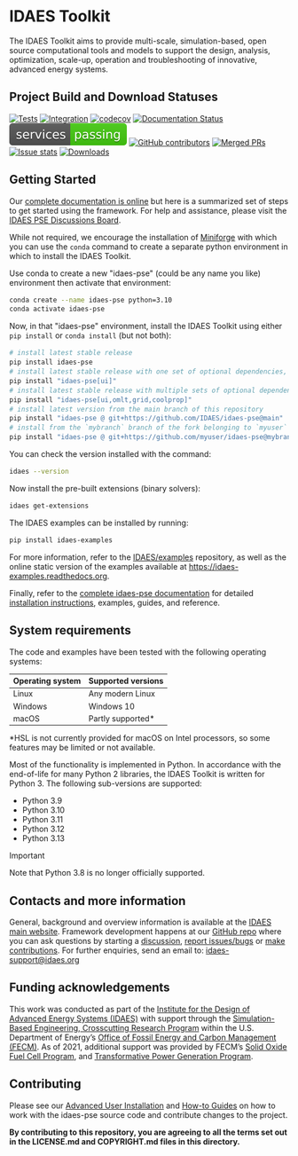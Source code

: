 # IDAES Toolkit

The IDAES Toolkit aims to provide multi-scale, simulation-based, open source
computational tools and models to support the design, analysis, optimization,
scale-up, operation and troubleshooting of innovative, advanced energy systems.

<!-- BEGIN Status badges -->
## Project Build and Download Statuses
[![Tests](https://github.com/IDAES/idaes-pse/actions/workflows/core.yml/badge.svg)](https://github.com/IDAES/idaes-pse/actions/workflows/core.yml)
[![Integration](https://github.com/IDAES/idaes-pse/actions/workflows/integration.yml/badge.svg)](https://github.com/IDAES/idaes-pse/actions/workflows/integration.yml)
[![codecov](https://codecov.io/gh/IDAES/idaes-pse/branch/main/graph/badge.svg?token=1lNQNbSB29)](https://codecov.io/gh/IDAES/idaes-pse)
[![Documentation Status](https://readthedocs.org/projects/idaes-pse/badge/?version=latest)](https://idaes-pse.readthedocs.io/en/latest/?badge=latest)
[![Services](https://github.com/Pyomo/jenkins-status/blob/main/idaes_services.svg)](https://pyomo-jenkins.sandia.gov/)
[![GitHub contributors](https://img.shields.io/github/contributors/IDAES/idaes-pse.svg)](https://github.com/IDAES/idaes-pse/graphs/contributors)
[![Merged PRs](https://img.shields.io/github/issues-pr-closed-raw/IDAES/idaes-pse.svg?label=merged+PRs)](https://github.com/IDAES/idaes-pse/pulls?q=is:pr+is:merged)
[![Issue stats](http://isitmaintained.com/badge/resolution/IDAES/idaes-pse.svg)](http://isitmaintained.com/project/IDAES/idaes-pse)
[![Downloads](https://static.pepy.tech/badge/idaes-pse)](https://pepy.tech/project/idaes-pse)
<!-- END Status badges -->

## Getting Started

Our [complete documentation is online](https://idaes-pse.readthedocs.io/en/stable/) but here is a summarized set of steps to get started using the framework. For help and assistance, please visit the [IDAES PSE Discussions Board](https://github.com/IDAES/idaes-pse/discussions).

While not required, we encourage the installation of [Miniforge](https://conda-forge.org/miniforge/) with which you can use the `conda` command to create a separate python environment in which to install the IDAES Toolkit.

Use conda to create a new "idaes-pse" (could be any name you like) environment then activate that environment:
```bash
conda create --name idaes-pse python=3.10
conda activate idaes-pse
```

Now, in that "idaes-pse" environment, install the IDAES Toolkit using either `pip install` or `conda install` (but not both):

```bash
# install latest stable release
pip install idaes-pse
# install latest stable release with one set of optional dependencies, e.g. `ui` for the user interface
pip install "idaes-pse[ui]"
# install latest stable release with multiple sets of optional dependencies
pip install "idaes-pse[ui,omlt,grid,coolprop]"
# install latest version from the main branch of this repository
pip install "idaes-pse @ git+https://github.com/IDAES/idaes-pse@main"
# install from the `mybranch` branch of the fork belonging to `myuser`
pip install "idaes-pse @ git+https://github.com/myuser/idaes-pse@mybranch"
```

You can check the version installed with the command:

```bash
idaes --version
```

Now install the pre-built extensions (binary solvers):

```bash
idaes get-extensions
```

The IDAES examples can be installed by running:

```bash
pip install idaes-examples
```

For more information, refer to the [IDAES/examples](https://github.com/IDAES/examples) repository, as well as the online static version of the examples available at <https://idaes-examples.readthedocs.org>.

Finally, refer to the [complete idaes-pse documentation](https://idaes-pse.readthedocs.io/en/latest) for detailed [installation instructions](https://idaes-pse.readthedocs.io/en/latest/tutorials/getting_started/index.html), examples, guides, and reference.

## System requirements

The code and examples have been tested with the following operating systems:

|Operating system|Supported versions  |
|----------------|--------------------|
| Linux          | Any modern Linux   |
| Windows        | Windows 10         |
| macOS          | Partly supported*  |

*HSL is not currently provided for macOS on Intel processors, so some features may be limited or not available.

Most of the functionality is implemented in Python. In accordance with
the end-of-life for many Python 2 libraries, the IDAES Toolkit is written
for Python 3. The following sub-versions are supported:

* Python 3.9
* Python 3.10
* Python 3.11
* Python 3.12
* Python 3.13


> [!IMPORTANT]
> Note that Python 3.8 is no longer officially supported.

## Contacts and more information

General, background and overview information is available at the [IDAES main website](https://www.idaes.org).
Framework development happens at our [GitHub repo](https://github.com/IDAES/idaes-pse) where you can ask questions by starting a [discussion](https://github.com/IDAES/idaes-pse/discussions), [report issues/bugs](https://github.com/IDAES/idaes-pse/issues) or [make contributions](https://github.com/IDAES/idaes-pse/pulls).
For further enquiries, send an email to: <idaes-support@idaes.org>

## Funding acknowledgements

This work was conducted as part of the [Institute for the Design of Advanced Energy Systems (IDAES)](https://idaes.org)
with support through the [Simulation-Based Engineering, Crosscutting Research Program](https://netl.doe.gov/coal/simulation-based-engineering)
within the U.S. Department of Energy’s [Office of Fossil Energy and Carbon Management (FECM)](https://www.energy.gov/fecm/office-fossil-energy-and-carbon-management).
As of 2021, additional support was provided by FECM’s [Solid Oxide Fuel Cell Program](https://www.energy.gov/fecm/science-innovation/clean-coal-research/solid-oxide-fuel-cells),
and [Transformative Power Generation Program](https://www.energy.gov/fecm/science-innovation/office-clean-coal-and-carbon-management/advanced-energy-systems/transformative).

## Contributing

Please see our [Advanced User Installation](https://idaes-pse.readthedocs.io/en/stable/tutorials/advanced_install/) and [How-to Guides](https://idaes-pse.readthedocs.io/en/stable/how_to_guides/) on how to work with the idaes-pse source code and contribute changes to the project.

**By contributing to this repository, you are agreeing to all the terms set out in the LICENSE.md and COPYRIGHT.md files in this directory.**
